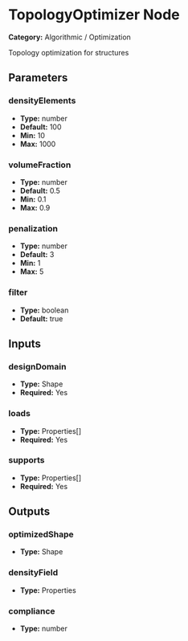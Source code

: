 
# TopologyOptimizer Node

**Category:** Algorithmic / Optimization

Topology optimization for structures

## Parameters


### densityElements
- **Type:** number
- **Default:** 100
- **Min:** 10
- **Max:** 1000



### volumeFraction
- **Type:** number
- **Default:** 0.5
- **Min:** 0.1
- **Max:** 0.9



### penalization
- **Type:** number
- **Default:** 3
- **Min:** 1
- **Max:** 5



### filter
- **Type:** boolean
- **Default:** true





## Inputs


### designDomain
- **Type:** Shape
- **Required:** Yes



### loads
- **Type:** Properties[]
- **Required:** Yes



### supports
- **Type:** Properties[]
- **Required:** Yes



## Outputs


### optimizedShape
- **Type:** Shape



### densityField
- **Type:** Properties



### compliance
- **Type:** number




